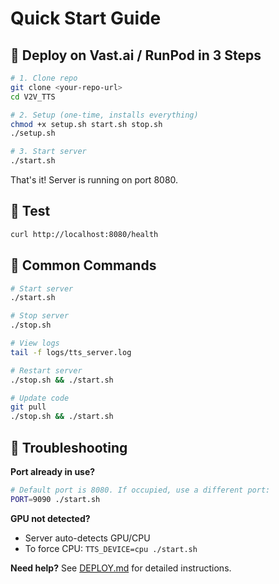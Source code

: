 # Quick Start Guide

## 🚀 Deploy on Vast.ai / RunPod in 3 Steps

```bash
# 1. Clone repo
git clone <your-repo-url>
cd V2V_TTS

# 2. Setup (one-time, installs everything)
chmod +x setup.sh start.sh stop.sh
./setup.sh

# 3. Start server
./start.sh
```

That's it! Server is running on port 8080.

## 🧪 Test

```bash
curl http://localhost:8080/health
```

## 📝 Common Commands

```bash
# Start server
./start.sh

# Stop server
./stop.sh

# View logs
tail -f logs/tts_server.log

# Restart server
./stop.sh && ./start.sh

# Update code
git pull
./stop.sh && ./start.sh
```

## 🔧 Troubleshooting

**Port already in use?**
```bash
# Default port is 8080. If occupied, use a different port:
PORT=9090 ./start.sh
```

**GPU not detected?**
- Server auto-detects GPU/CPU
- To force CPU: `TTS_DEVICE=cpu ./start.sh`

**Need help?**
See [DEPLOY.md](DEPLOY.md) for detailed instructions.

